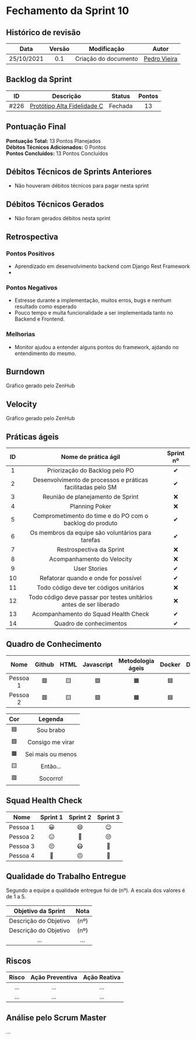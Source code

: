 # Fechamento da Sprint 10

## Histórico de revisão

|  **Data**  | **Versão** |   **Modificação**    |                  **Autor**                  |
| :--------: | :--------: | :------------------: | :-----------------------------------------: |
| 25/10/2021 |    0.1     | Criação do documento | [Pedro Vieira](https://github.com/Pedro-V8) |

## Backlog da Sprint

| **ID** |                                      **Descrição**                                       | **Status** | **Pontos** |
| :----: | :--------------------------------------------------------------------------------------: | :--------: | :--------: |
|  #226  | [Protótipo Alta Fidelidade C](https://github.com/fga-eps-mds/2021-1-hospitalar/pull/226) |  Fechada   |     13     |

## Pontuação Final

**Pontuação Total:** 13 Pontos Planejados <br>
**Débitos Técnicos Adicionados:** 0 Pontos <br>
**Pontos Concluídos:** 13 Pontos Concluídos <br>

## Débitos Técnicos de Sprints Anteriores

- Não houveram débitos técnicos para pagar nesta sprint

## Débitos Técnicos Gerados

- Não foram gerados débitos nesta sprint

## Retrospectiva

### Pontos Positivos

- Aprendizado em desenvolvimento backend com Django Rest Framework
-

### Pontos Negativos

- Estresse durante a implementação, muitos erros, bugs e nenhum resultado como esperado
- Pouco tempo e muita funcionalidade a ser implementada tanto no Backend e Frontend.

### Melhorias

- Monitor ajudou a entender alguns pontos do framework, ajdando no entendimento do mesmo.

## Burndown

Gráfico gerado pelo ZenHub

## Velocity

Gráfico gerado pelo ZenHub

## Práticas ágeis

| ID  |                        Nome de prática ágil                        | Sprint nº |
| :-: | :----------------------------------------------------------------: | :-------: |
|  1  |                   Priorização do Backlog pelo PO                   | &#10004;  |
|  2  |    Desenvolvimento de processos e práticas facilitadas pelo SM     | &#10004;  |
|  3  |                 Reunião de planejamento de Sprint                  | &#10060;  |
|  4  |                           Planning Poker                           | &#10060;  |
|  5  |      Comprometimento do time e do PO com o backlog do produto      | &#10004;  |
|  6  |         Os membros da equipe são voluntários para tarefas          | &#10004;  |
|  7  |                      Restrospectiva da Sprint                      | &#10060;  |
|  8  |                     Acompanhamento do Velocity                     | &#10060;  |
|  9  |                            User Stories                            | &#10004;  |
| 10  |                Refatorar quando e onde for possível                | &#10004;  |
| 11  |               Todo código deve ter códigos unitários               | &#10060;  |
| 12  | Todo código deve passar por testes unitários antes de ser liberado | &#10060;  |
| 13  |                Acompanhamento do Squad Health Check                | &#10004;  |
| 14  |                      Quadro de conhecimentos                       | &#10004;  |

## Quadro de Conhecimento

|   Nome   |  Github   |   HTML    | Javascript | Metodologia ágeis |  Docker   |  Django   |  Mongodb  |
| :------: | :-------: | :-------: | :--------: | :---------------: | :-------: | :-------: | :-------: |
| Pessoa 1 | &#128997; | &#129000; | &#129001;  |     &#128999;     | &#128998; | &#128997; | &#128997; |
| Pessoa 2 | &#128997; | &#129000; | &#129001;  |     &#128999;     | &#128998; | &#128997; | &#128997; |

|    Cor    |      Legenda      |
| :-------: | :---------------: |
| &#128998; |     Sou brabo     |
| &#129001; | Consigo me virar  |
| &#128999; | Sei mais ou menos |
| &#129000; |     Então...      |
| &#128997; |     Socorro!      |

## Squad Health Check

|   Nome   | Sprint 1  | Sprint 2  | Sprint 3  |
| :------: | :-------: | :-------: | :-------: |
| Pessoa 1 | &#128512; | &#128516; | &#128521; |
| Pessoa 2 | &#128529; | &#129320; | &#128530; |
| Pessoa 3 | &#128532; | &#128567; | &#129314; |
| Pessoa 4 | &#129395; | &#128547; | &#129321; |

## Qualidade do Trabalho Entregue

Segundo a equipe a qualidade entregue foi de (nº). A escala dos valores é de 1 a 5.

| **Objetivo da Sprint** | **Nota** |
| :--------------------: | :------: |
| Descrição do Objetivo  |   (nº)   |
| Descrição do Objetivo  |   (nº)   |
|          ...           |   ...    |

## Riscos

| **Risco** | **Ação Preventiva** | **Ação Reativa** |
| :-------: | :-----------------: | :--------------: |
|    ...    |         ...         |       ...        |
|    ...    |         ...         |       ...        |

<!-- ## Burndown de Riscos (???) -->

## Análise pelo Scrum Master

...
